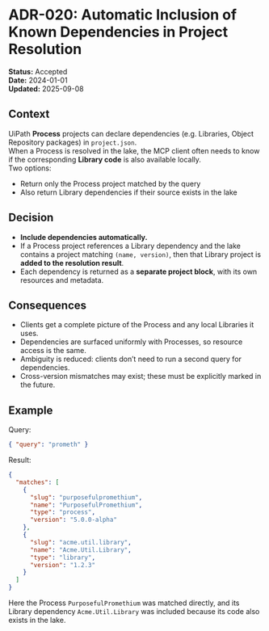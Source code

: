 # ADR-020: Automatic Inclusion of Known Dependencies in Project Resolution

**Status:** Accepted  
**Date:** 2024-01-01  
**Updated:** 2025-09-08  

## Context

UiPath **Process** projects can declare dependencies (e.g. Libraries, Object Repository packages) in `project.json`.  
When a Process is resolved in the lake, the MCP client often needs to know if the corresponding **Library code** is also available locally.  
Two options:  
- Return only the Process project matched by the query  
- Also return Library dependencies if their source exists in the lake  

## Decision

- **Include dependencies automatically.**  
- If a Process project references a Library dependency and the lake contains a project matching `(name, version)`, then that Library project is **added to the resolution result**.  
- Each dependency is returned as a **separate project block**, with its own resources and metadata.  

## Consequences

- Clients get a complete picture of the Process and any local Libraries it uses.  
- Dependencies are surfaced uniformly with Processes, so resource access is the same.  
- Ambiguity is reduced: clients don’t need to run a second query for dependencies.  
- Cross-version mismatches may exist; these must be explicitly marked in the future.  

## Example

Query:  
```json
{ "query": "prometh" }
````

Result:

```json
{
  "matches": [
    {
      "slug": "purposefulpromethium",
      "name": "PurposefulPromethium",
      "type": "process",
      "version": "5.0.0-alpha"
    },
    {
      "slug": "acme.util.library",
      "name": "Acme.Util.Library",
      "type": "library",
      "version": "1.2.3"
    }
  ]
}
```

Here the Process `PurposefulPromethium` was matched directly, and its Library dependency `Acme.Util.Library` was included because its code also exists in the lake.
